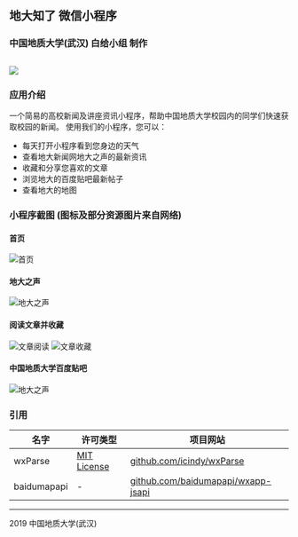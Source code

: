 ## <b>地大知了 微信小程序</b>
### 中国地质大学(武汉) 白给小组 制作
![](Assets/README/ads.png)
---

### 应用介绍
一个简易的高校新闻及讲座资讯小程序，帮助中国地质大学校园内的同学们快速获取校园的新闻。
使用我们的小程序，您可以：
- 每天打开小程序看到您身边的天气
- 查看地大新闻网地大之声的最新资讯
- 收藏和分享您喜欢的文章
- 浏览地大的百度贴吧最新帖子
- 查看地大的地图

### 小程序截图 (图标及部分资源图片来自网络)
#### 首页
![首页](Assets/README/ss5.png)
#### 地大之声
![地大之声](Assets/README/ss1.png)
#### 阅读文章并收藏
![文章阅读](Assets/README/ss4.png)
![文章收藏](Assets/README/ss2.png)
#### 中国地质大学百度贴吧
![地大之声](Assets/README/ss3.png)

### 引用
| 名字 | 许可类型 | 项目网站 |
| --- | --- | --- |
| wxParse | [MIT License](https://github.com/icindy/wxParse/blob/master/LICENSE) | [github.com/icindy/wxParse](https://github.com/icindy/wxParse) |
| baidumapapi | - | [github.com/baidumapapi/wxapp-jsapi](https://github.com/baidumapapi/wxapp-jsapi) |

---


2019 中国地质大学(武汉)
